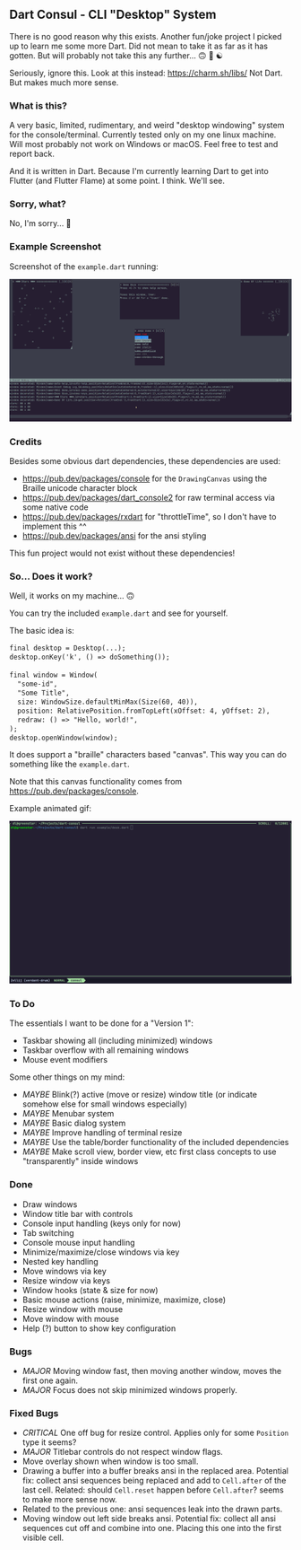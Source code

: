 ## Dart Consul - CLI "Desktop" System

There is no good reason why this exists. Another fun/joke project I picked up to learn me some more Dart. Did not mean
to take it as far as it has gotten. But will probably not take this any further... 🙃 🤷 ☯

Seriously, ignore this. Look at this instead: https://charm.sh/libs/ Not Dart. But makes much more sense.

### What is this?

A very basic, limited, rudimentary, and weird "desktop windowing" system for the console/terminal. Currently tested
only on my one linux machine. Will most probably not work on Windows or macOS. Feel free to test and report back.

And it is written in Dart. Because I'm currently learning Dart to get into Flutter (and Flutter Flame) at some
point. I think. We'll see.

### Sorry, what?

No, I'm sorry... 🤷

### Example Screenshot

Screenshot of the `example.dart` running:

![Screenshot](https://github.com/DanielLukic/consul-dart/raw/main/images/example.gif)

### Credits

Besides some obvious dart dependencies, these dependencies are used:

- https://pub.dev/packages/console for the `DrawingCanvas` using the Braille unicode character block
- https://pub.dev/packages/dart_console2 for raw terminal access via some native code
- https://pub.dev/packages/rxdart for "throttleTime", so I don't have to implement this ^^
- https://pub.dev/packages/ansi for the ansi styling

This fun project would not exist without these dependencies!

### So... Does it work?

Well, it works on my machine... 🙃

You can try the included `example.dart` and see for yourself.

The basic idea is:

```
final desktop = Desktop(...);
desktop.onKey('k', () => doSomething());

final window = Window(
  "some-id",
  "Some Title",
  size: WindowSize.defaultMinMax(Size(60, 40)),
  position: RelativePosition.fromTopLeft(xOffset: 4, yOffset: 2),
  redraw: () => "Hello, world!",
);
desktop.openWindow(window);
```

It does support a "braille" characters based "canvas". This way you can do something like the `example.dart`.

Note that this canvas functionality comes from https://pub.dev/packages/console.

Example animated gif:

![Screenshot](https://github.com/DanielLukic/consul-dart/raw/main/images/consul-example.gif)

### To Do

The essentials I want to be done for a "Version 1":

- Taskbar showing all (including minimized) windows
- Taskbar overflow with all remaining windows
- Mouse event modifiers

Some other things on my mind:

- *MAYBE* Blink(?) active (move or resize) window title (or indicate somehow else for small windows especially)
- *MAYBE* Menubar system
- *MAYBE* Basic dialog system
- *MAYBE* Improve handling of terminal resize
- *MAYBE* Use the table/border functionality of the included dependencies
- *MAYBE* Make scroll view, border view, etc first class concepts to use "transparently" inside windows

### Done

- Draw windows
- Window title bar with controls
- Console input handling (keys only for now)
- Tab switching
- Console mouse input handling
- Minimize/maximize/close windows via key
- Nested key handling
- Move windows via key
- Resize window via keys
- Window hooks (state & size for now)
- Basic mouse actions (raise, minimize, maximize, close)
- Resize window with mouse
- Move window with mouse
- Help (?) button to show key configuration

### Bugs

- *MAJOR* Moving window fast, then moving another window, moves the first one again.
- *MAJOR* Focus does not skip minimized windows properly.

### Fixed Bugs

- *CRITICAL* One off bug for resize control. Applies only for some `Position` type it seems?
- *MAJOR* Titlebar controls do not respect window flags.
- Move overlay shown when window is too small.
- Drawing a buffer into a buffer breaks ansi in the replaced area.
  Potential fix: collect ansi sequences being replaced and add to `Cell.after` of the last cell.
  Related: should `Cell.reset` happen before `Cell.after`? seems to make more sense now.
- Related to the previous one: ansi sequences leak into the drawn parts.
- Moving window out left side breaks ansi.
  Potential fix: collect all ansi sequences cut off and combine into one.
  Placing this one into the first visible cell.
